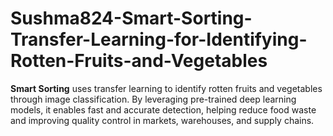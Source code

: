 # Sushma824-Smart-Sorting-Transfer-Learning-for-Identifying-Rotten-Fruits-and-Vegetables
**Smart Sorting** uses transfer learning to identify rotten fruits and vegetables through image classification. By leveraging pre-trained deep learning models, it enables fast and accurate detection, helping reduce food waste and improving quality control in markets, warehouses, and supply chains.
